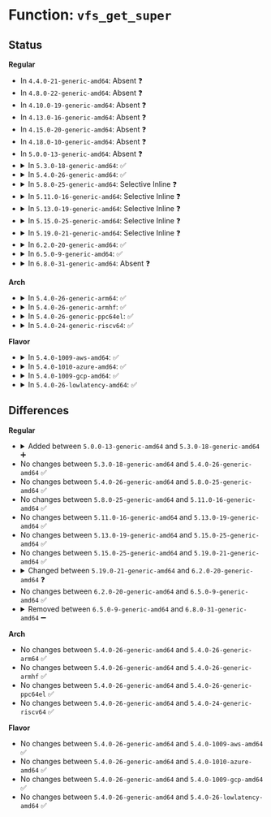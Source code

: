 # Function: <code>vfs_get_super</code>

## Status
<b>Regular</b>
<ul>
<li>
In <code>4.4.0-21-generic-amd64</code>: Absent ❓
</li>
<li>
In <code>4.8.0-22-generic-amd64</code>: Absent ❓
</li>
<li>
In <code>4.10.0-19-generic-amd64</code>: Absent ❓
</li>
<li>
In <code>4.13.0-16-generic-amd64</code>: Absent ❓
</li>
<li>
In <code>4.15.0-20-generic-amd64</code>: Absent ❓
</li>
<li>
In <code>4.18.0-10-generic-amd64</code>: Absent ❓
</li>
<li>
In <code>5.0.0-13-generic-amd64</code>: Absent ❓
</li>
<li>
<details>
<summary>In <code>5.3.0-18-generic-amd64</code>: ✅</summary>

```c
int vfs_get_super(struct fs_context * fc, enum vfs_get_super_keying keying, int (*)(struct super_block *, struct fs_context *) fill_super)
```

```json
{
  "name": "vfs_get_super",
  "collision_type": "Unique Global",
  "inline_type": "No",
  "funcs": [
    {
      "addr": 18446744071581791552,
      "name": "vfs_get_super",
      "external": true,
      "loc": "fs/super.c:1156",
      "file": "fs/super.c",
      "inline": "seen, unknown",
      "caller_inline": [],
      "caller_func": [
        "fs/super.c:get_tree_single",
        "fs/super.c:get_tree_nodev",
        "fs/proc/root.c:proc_get_tree",
        "ipc/mqueue.c:mqueue_get_tree"
      ]
    }
  ],
  "symbols": [
    {
      "addr": 18446744071581791552,
      "name": "vfs_get_super",
      "section": ".text",
      "bind": "STB_GLOBAL",
      "size": 175
    }
  ]
}
```
</details>
</li>
<li>
<details>
<summary>In <code>5.4.0-26-generic-amd64</code>: ✅</summary>

```c
int vfs_get_super(struct fs_context * fc, enum vfs_get_super_keying keying, int (*)(struct super_block *, struct fs_context *) fill_super)
```

```json
{
  "name": "vfs_get_super",
  "collision_type": "Unique Global",
  "inline_type": "No",
  "funcs": [
    {
      "addr": 18446744071581866016,
      "name": "vfs_get_super",
      "external": true,
      "loc": "fs/super.c:1162",
      "file": "fs/super.c",
      "inline": "seen, unknown",
      "caller_inline": [],
      "caller_func": [
        "fs/super.c:get_tree_keyed",
        "fs/super.c:get_tree_single_reconf",
        "fs/super.c:get_tree_single",
        "fs/super.c:get_tree_nodev"
      ]
    }
  ],
  "symbols": [
    {
      "addr": 18446744071581866016,
      "name": "vfs_get_super",
      "section": ".text",
      "bind": "STB_GLOBAL",
      "size": 250
    }
  ]
}
```
</details>
</li>
<li>
<details>
<summary>In <code>5.8.0-25-generic-amd64</code>: Selective Inline ❓</summary>

```c
int vfs_get_super(struct fs_context * fc, enum vfs_get_super_keying keying, int (*)(struct super_block *, struct fs_context *) fill_super)
```

```json
{
  "name": "vfs_get_super",
  "collision_type": "Unique Global",
  "inline_type": "Selective",
  "funcs": [
    {
      "addr": 18446744071582090568,
      "name": "vfs_get_super",
      "external": true,
      "loc": "fs/super.c:1162",
      "file": "fs/super.c",
      "inline": "not declared, inlined",
      "caller_inline": [
        "fs/super.c:get_tree_keyed",
        "fs/super.c:get_tree_single",
        "fs/super.c:get_tree_nodev"
      ],
      "caller_func": [
        "fs/super.c:get_tree_single_reconf"
      ]
    }
  ],
  "symbols": [
    {
      "addr": 18446744071582092176,
      "name": "vfs_get_super",
      "section": ".text",
      "bind": "STB_GLOBAL",
      "size": 250
    }
  ]
}
```
</details>
</li>
<li>
<details>
<summary>In <code>5.11.0-16-generic-amd64</code>: Selective Inline ❓</summary>

```c
int vfs_get_super(struct fs_context * fc, enum vfs_get_super_keying keying, int (*)(struct super_block *, struct fs_context *) fill_super)
```

```json
{
  "name": "vfs_get_super",
  "collision_type": "Unique Global",
  "inline_type": "Selective",
  "funcs": [
    {
      "addr": 18446744071582136600,
      "name": "vfs_get_super",
      "external": true,
      "loc": "fs/super.c:1109",
      "file": "fs/super.c",
      "inline": "not declared, inlined",
      "caller_inline": [
        "fs/super.c:get_tree_keyed",
        "fs/super.c:get_tree_single",
        "fs/super.c:get_tree_nodev"
      ],
      "caller_func": [
        "fs/super.c:get_tree_single_reconf"
      ]
    }
  ],
  "symbols": [
    {
      "addr": 18446744071582138576,
      "name": "vfs_get_super",
      "section": ".text",
      "bind": "STB_GLOBAL",
      "size": 250
    }
  ]
}
```
</details>
</li>
<li>
<details>
<summary>In <code>5.13.0-19-generic-amd64</code>: Selective Inline ❓</summary>

```c
int vfs_get_super(struct fs_context * fc, enum vfs_get_super_keying keying, int (*)(struct super_block *, struct fs_context *) fill_super)
```

```json
{
  "name": "vfs_get_super",
  "collision_type": "Unique Global",
  "inline_type": "Selective",
  "funcs": [
    {
      "addr": 18446744071582161368,
      "name": "vfs_get_super",
      "external": true,
      "loc": "fs/super.c:1111",
      "file": "fs/super.c",
      "inline": "not declared, inlined",
      "caller_inline": [
        "fs/super.c:get_tree_keyed",
        "fs/super.c:get_tree_single",
        "fs/super.c:get_tree_nodev"
      ],
      "caller_func": [
        "fs/super.c:get_tree_single_reconf"
      ]
    }
  ],
  "symbols": [
    {
      "addr": 18446744071582163360,
      "name": "vfs_get_super",
      "section": ".text",
      "bind": "STB_GLOBAL",
      "size": 250
    }
  ]
}
```
</details>
</li>
<li>
<details>
<summary>In <code>5.15.0-25-generic-amd64</code>: Selective Inline ❓</summary>

```c
int vfs_get_super(struct fs_context * fc, enum vfs_get_super_keying keying, int (*)(struct super_block *, struct fs_context *) fill_super)
```

```json
{
  "name": "vfs_get_super",
  "collision_type": "Unique Global",
  "inline_type": "Selective",
  "funcs": [
    {
      "addr": 18446744071582478344,
      "name": "vfs_get_super",
      "external": true,
      "loc": "fs/super.c:1111",
      "file": "fs/super.c",
      "inline": "not declared, inlined",
      "caller_inline": [
        "fs/super.c:get_tree_keyed",
        "fs/super.c:get_tree_single",
        "fs/super.c:get_tree_nodev"
      ],
      "caller_func": [
        "fs/super.c:get_tree_single_reconf"
      ]
    }
  ],
  "symbols": [
    {
      "addr": 18446744071582480336,
      "name": "vfs_get_super",
      "section": ".text",
      "bind": "STB_GLOBAL",
      "size": 250
    }
  ]
}
```
</details>
</li>
<li>
<details>
<summary>In <code>5.19.0-21-generic-amd64</code>: Selective Inline ❓</summary>

```c
int vfs_get_super(struct fs_context * fc, enum vfs_get_super_keying keying, int (*)(struct super_block *, struct fs_context *) fill_super)
```

```json
{
  "name": "vfs_get_super",
  "collision_type": "Unique Global",
  "inline_type": "Selective",
  "funcs": [
    {
      "addr": 18446744071582999176,
      "name": "vfs_get_super",
      "external": true,
      "loc": "fs/super.c:1110",
      "file": "fs/super.c",
      "inline": "not declared, inlined",
      "caller_inline": [
        "fs/super.c:get_tree_keyed",
        "fs/super.c:get_tree_single",
        "fs/super.c:get_tree_nodev"
      ],
      "caller_func": [
        "fs/super.c:get_tree_single_reconf"
      ]
    }
  ],
  "symbols": [
    {
      "addr": 18446744071583001184,
      "name": "vfs_get_super",
      "section": ".text",
      "bind": "STB_GLOBAL",
      "size": 254
    }
  ]
}
```
</details>
</li>
<li>
<details>
<summary>In <code>6.2.0-20-generic-amd64</code>: ✅</summary>

```c
int vfs_get_super(struct fs_context * fc, bool reconf, int (*)(struct super_block *, struct fs_context *) test, int (*)(struct super_block *, struct fs_context *) fill_super)
```

```json
{
  "name": "vfs_get_super",
  "collision_type": "Unique Static",
  "inline_type": "No",
  "funcs": [
    {
      "addr": 18446744071583562656,
      "name": "vfs_get_super",
      "external": false,
      "loc": "fs/super.c:1128",
      "file": "fs/super.c",
      "inline": "seen, unknown",
      "caller_inline": [],
      "caller_func": [
        "fs/super.c:get_tree_keyed",
        "fs/super.c:get_tree_single_reconf",
        "fs/super.c:get_tree_single",
        "fs/super.c:get_tree_nodev"
      ]
    }
  ],
  "symbols": [
    {
      "addr": 18446744071583562656,
      "name": "vfs_get_super",
      "section": ".text",
      "bind": "STB_LOCAL",
      "size": 243
    }
  ]
}
```
</details>
</li>
<li>
<details>
<summary>In <code>6.5.0-9-generic-amd64</code>: ✅</summary>

```c
int vfs_get_super(struct fs_context * fc, bool reconf, int (*)(struct super_block *, struct fs_context *) test, int (*)(struct super_block *, struct fs_context *) fill_super)
```

```json
{
  "name": "vfs_get_super",
  "collision_type": "Unique Static",
  "inline_type": "No",
  "funcs": [
    {
      "addr": 18446744071583778960,
      "name": "vfs_get_super",
      "external": false,
      "loc": "fs/super.c:1139",
      "file": "fs/super.c",
      "inline": "seen, unknown",
      "caller_inline": [],
      "caller_func": [
        "fs/super.c:get_tree_keyed",
        "fs/super.c:get_tree_single_reconf",
        "fs/super.c:get_tree_single",
        "fs/super.c:get_tree_nodev"
      ]
    }
  ],
  "symbols": [
    {
      "addr": 18446744071583778960,
      "name": "vfs_get_super",
      "section": ".text",
      "bind": "STB_LOCAL",
      "size": 243
    }
  ]
}
```
</details>
</li>
<li>
<details>
<summary>In <code>6.8.0-31-generic-amd64</code>: Absent ❓</summary>

```json
{
  "name": "vfs_get_super",
  "collision_type": "Unique Static",
  "inline_type": "Full",
  "funcs": [
    {
      "addr": 18446744071583981016,
      "name": "vfs_get_super",
      "external": false,
      "loc": "fs/super.c:1255",
      "file": "fs/super.c",
      "inline": "not declared, inlined",
      "caller_inline": [
        "fs/super.c:get_tree_keyed",
        "fs/super.c:get_tree_single",
        "fs/super.c:get_tree_nodev"
      ],
      "caller_func": []
    }
  ],
  "symbols": []
}
```
</details>
</li>
</ul>
<b>Arch</b>
<ul>
<li>
<details>
<summary>In <code>5.4.0-26-generic-arm64</code>: ✅</summary>

```c
int vfs_get_super(struct fs_context * fc, enum vfs_get_super_keying keying, int (*)(struct super_block *, struct fs_context *) fill_super)
```

```json
{
  "name": "vfs_get_super",
  "collision_type": "Unique Global",
  "inline_type": "No",
  "funcs": [
    {
      "addr": 18446603336493337536,
      "name": "vfs_get_super",
      "external": true,
      "loc": "fs/super.c:1162",
      "file": "fs/super.c",
      "inline": "seen, unknown",
      "caller_inline": [],
      "caller_func": [
        "fs/super.c:get_tree_keyed",
        "fs/super.c:get_tree_single_reconf",
        "fs/super.c:get_tree_single",
        "fs/super.c:get_tree_nodev"
      ]
    }
  ],
  "symbols": [
    {
      "addr": 18446603336493337536,
      "name": "vfs_get_super",
      "section": ".text",
      "bind": "STB_GLOBAL",
      "size": 296
    }
  ]
}
```
</details>
</li>
<li>
<details>
<summary>In <code>5.4.0-26-generic-armhf</code>: ✅</summary>

```c
int vfs_get_super(struct fs_context * fc, enum vfs_get_super_keying keying, int (*)(struct super_block *, struct fs_context *) fill_super)
```

```json
{
  "name": "vfs_get_super",
  "collision_type": "Unique Global",
  "inline_type": "No",
  "funcs": [
    {
      "addr": 3226931744,
      "name": "vfs_get_super",
      "external": true,
      "loc": "fs/super.c:1162",
      "file": "fs/super.c",
      "inline": "seen, unknown",
      "caller_inline": [],
      "caller_func": [
        "fs/super.c:get_tree_keyed",
        "fs/super.c:get_tree_single_reconf",
        "fs/super.c:get_tree_single",
        "fs/super.c:get_tree_nodev"
      ]
    }
  ],
  "symbols": [
    {
      "addr": 3226931744,
      "name": "vfs_get_super",
      "section": ".text",
      "bind": "STB_GLOBAL",
      "size": 244
    }
  ]
}
```
</details>
</li>
<li>
<details>
<summary>In <code>5.4.0-26-generic-ppc64el</code>: ✅</summary>

```c
int vfs_get_super(struct fs_context * fc, enum vfs_get_super_keying keying, int (*)(struct super_block *, struct fs_context *) fill_super)
```

```json
{
  "name": "vfs_get_super",
  "collision_type": "Unique Global",
  "inline_type": "No",
  "funcs": [
    {
      "addr": 13835058055286880960,
      "name": "vfs_get_super",
      "external": true,
      "loc": "fs/super.c:1162",
      "file": "fs/super.c",
      "inline": "seen, unknown",
      "caller_inline": [],
      "caller_func": [
        "fs/super.c:get_tree_keyed",
        "fs/super.c:get_tree_single_reconf",
        "fs/super.c:get_tree_single",
        "fs/super.c:get_tree_nodev"
      ]
    }
  ],
  "symbols": [
    {
      "addr": 13835058055286880960,
      "name": "vfs_get_super",
      "section": ".text",
      "bind": "STB_GLOBAL",
      "size": 428
    }
  ]
}
```
</details>
</li>
<li>
<details>
<summary>In <code>5.4.0-24-generic-riscv64</code>: ✅</summary>

```c
int vfs_get_super(struct fs_context * fc, enum vfs_get_super_keying keying, int (*)(struct super_block *, struct fs_context *) fill_super)
```

```json
{
  "name": "vfs_get_super",
  "collision_type": "Unique Global",
  "inline_type": "No",
  "funcs": [
    {
      "addr": 18446743936273068340,
      "name": "vfs_get_super",
      "external": true,
      "loc": "fs/super.c:1162",
      "file": "fs/super.c",
      "inline": "seen, unknown",
      "caller_inline": [],
      "caller_func": [
        "fs/super.c:get_tree_keyed",
        "fs/super.c:get_tree_single_reconf",
        "fs/super.c:get_tree_single",
        "fs/super.c:get_tree_nodev"
      ]
    }
  ],
  "symbols": [
    {
      "addr": 18446743936273068340,
      "name": "vfs_get_super",
      "section": ".text",
      "bind": "STB_GLOBAL",
      "size": 234
    }
  ]
}
```
</details>
</li>
</ul>
<b>Flavor</b>
<ul>
<li>
<details>
<summary>In <code>5.4.0-1009-aws-amd64</code>: ✅</summary>

```c
int vfs_get_super(struct fs_context * fc, enum vfs_get_super_keying keying, int (*)(struct super_block *, struct fs_context *) fill_super)
```

```json
{
  "name": "vfs_get_super",
  "collision_type": "Unique Global",
  "inline_type": "No",
  "funcs": [
    {
      "addr": 18446744071581834752,
      "name": "vfs_get_super",
      "external": true,
      "loc": "fs/super.c:1162",
      "file": "fs/super.c",
      "inline": "seen, unknown",
      "caller_inline": [],
      "caller_func": [
        "fs/super.c:get_tree_keyed",
        "fs/super.c:get_tree_single_reconf",
        "fs/super.c:get_tree_single",
        "fs/super.c:get_tree_nodev"
      ]
    }
  ],
  "symbols": [
    {
      "addr": 18446744071581834752,
      "name": "vfs_get_super",
      "section": ".text",
      "bind": "STB_GLOBAL",
      "size": 250
    }
  ]
}
```
</details>
</li>
<li>
<details>
<summary>In <code>5.4.0-1010-azure-amd64</code>: ✅</summary>

```c
int vfs_get_super(struct fs_context * fc, enum vfs_get_super_keying keying, int (*)(struct super_block *, struct fs_context *) fill_super)
```

```json
{
  "name": "vfs_get_super",
  "collision_type": "Unique Global",
  "inline_type": "No",
  "funcs": [
    {
      "addr": 18446744071581772416,
      "name": "vfs_get_super",
      "external": true,
      "loc": "fs/super.c:1162",
      "file": "fs/super.c",
      "inline": "seen, unknown",
      "caller_inline": [],
      "caller_func": [
        "fs/super.c:get_tree_keyed",
        "fs/super.c:get_tree_single_reconf",
        "fs/super.c:get_tree_single",
        "fs/super.c:get_tree_nodev"
      ]
    }
  ],
  "symbols": [
    {
      "addr": 18446744071581772416,
      "name": "vfs_get_super",
      "section": ".text",
      "bind": "STB_GLOBAL",
      "size": 250
    }
  ]
}
```
</details>
</li>
<li>
<details>
<summary>In <code>5.4.0-1009-gcp-amd64</code>: ✅</summary>

```c
int vfs_get_super(struct fs_context * fc, enum vfs_get_super_keying keying, int (*)(struct super_block *, struct fs_context *) fill_super)
```

```json
{
  "name": "vfs_get_super",
  "collision_type": "Unique Global",
  "inline_type": "No",
  "funcs": [
    {
      "addr": 18446744071581826064,
      "name": "vfs_get_super",
      "external": true,
      "loc": "fs/super.c:1162",
      "file": "fs/super.c",
      "inline": "seen, unknown",
      "caller_inline": [],
      "caller_func": [
        "fs/super.c:get_tree_keyed",
        "fs/super.c:get_tree_single_reconf",
        "fs/super.c:get_tree_single",
        "fs/super.c:get_tree_nodev"
      ]
    }
  ],
  "symbols": [
    {
      "addr": 18446744071581826064,
      "name": "vfs_get_super",
      "section": ".text",
      "bind": "STB_GLOBAL",
      "size": 250
    }
  ]
}
```
</details>
</li>
<li>
<details>
<summary>In <code>5.4.0-26-lowlatency-amd64</code>: ✅</summary>

```c
int vfs_get_super(struct fs_context * fc, enum vfs_get_super_keying keying, int (*)(struct super_block *, struct fs_context *) fill_super)
```

```json
{
  "name": "vfs_get_super",
  "collision_type": "Unique Global",
  "inline_type": "No",
  "funcs": [
    {
      "addr": 18446744071581895248,
      "name": "vfs_get_super",
      "external": true,
      "loc": "fs/super.c:1162",
      "file": "fs/super.c",
      "inline": "seen, unknown",
      "caller_inline": [],
      "caller_func": [
        "fs/super.c:get_tree_keyed",
        "fs/super.c:get_tree_single_reconf",
        "fs/super.c:get_tree_single",
        "fs/super.c:get_tree_nodev"
      ]
    }
  ],
  "symbols": [
    {
      "addr": 18446744071581895248,
      "name": "vfs_get_super",
      "section": ".text",
      "bind": "STB_GLOBAL",
      "size": 250
    }
  ]
}
```
</details>
</li>
</ul>

## Differences
<b>Regular</b>
<ul>
<li>
<details>
<summary>Added between <code>5.0.0-13-generic-amd64</code> and <code>5.3.0-18-generic-amd64</code> ➕</summary>

```c
int vfs_get_super(struct fs_context * fc, enum vfs_get_super_keying keying, int (*)(struct super_block *, struct fs_context *) fill_super)
```
</details>
</li>
<li>
No changes between <code>5.3.0-18-generic-amd64</code> and <code>5.4.0-26-generic-amd64</code> ✅
</li>
<li>
No changes between <code>5.4.0-26-generic-amd64</code> and <code>5.8.0-25-generic-amd64</code> ✅
</li>
<li>
No changes between <code>5.8.0-25-generic-amd64</code> and <code>5.11.0-16-generic-amd64</code> ✅
</li>
<li>
No changes between <code>5.11.0-16-generic-amd64</code> and <code>5.13.0-19-generic-amd64</code> ✅
</li>
<li>
No changes between <code>5.13.0-19-generic-amd64</code> and <code>5.15.0-25-generic-amd64</code> ✅
</li>
<li>
No changes between <code>5.15.0-25-generic-amd64</code> and <code>5.19.0-21-generic-amd64</code> ✅
</li>
<li>
<details>
<summary>Changed between <code>5.19.0-21-generic-amd64</code> and <code>6.2.0-20-generic-amd64</code> ❓</summary>
<ul>
<li>
<b>Param added. </b>
<code>bool reconf</code>
</li>
<li>
<b>Param added. </b>
<code>int (*)(struct super_block *, struct fs_context *) test</code>
</li>
<li>
<b>Param removed. </b>
<code>enum vfs_get_super_keying keying</code>
</li>
<li>
<b>Param reordered. </b>
<code>fc, keying, fill_super</code> ➡️ <code>fc, reconf, test, fill_super</code>
</li>
</ul>
</details>
</li>
<li>
No changes between <code>6.2.0-20-generic-amd64</code> and <code>6.5.0-9-generic-amd64</code> ✅
</li>
<li>
<details>
<summary>Removed between <code>6.5.0-9-generic-amd64</code> and <code>6.8.0-31-generic-amd64</code> ➖</summary>

```c
int vfs_get_super(struct fs_context * fc, bool reconf, int (*)(struct super_block *, struct fs_context *) test, int (*)(struct super_block *, struct fs_context *) fill_super)
```
</details>
</li>
</ul>
<b>Arch</b>
<ul>
<li>
No changes between <code>5.4.0-26-generic-amd64</code> and <code>5.4.0-26-generic-arm64</code> ✅
</li>
<li>
No changes between <code>5.4.0-26-generic-amd64</code> and <code>5.4.0-26-generic-armhf</code> ✅
</li>
<li>
No changes between <code>5.4.0-26-generic-amd64</code> and <code>5.4.0-26-generic-ppc64el</code> ✅
</li>
<li>
No changes between <code>5.4.0-26-generic-amd64</code> and <code>5.4.0-24-generic-riscv64</code> ✅
</li>
</ul>
<b>Flavor</b>
<ul>
<li>
No changes between <code>5.4.0-26-generic-amd64</code> and <code>5.4.0-1009-aws-amd64</code> ✅
</li>
<li>
No changes between <code>5.4.0-26-generic-amd64</code> and <code>5.4.0-1010-azure-amd64</code> ✅
</li>
<li>
No changes between <code>5.4.0-26-generic-amd64</code> and <code>5.4.0-1009-gcp-amd64</code> ✅
</li>
<li>
No changes between <code>5.4.0-26-generic-amd64</code> and <code>5.4.0-26-lowlatency-amd64</code> ✅
</li>
</ul>
